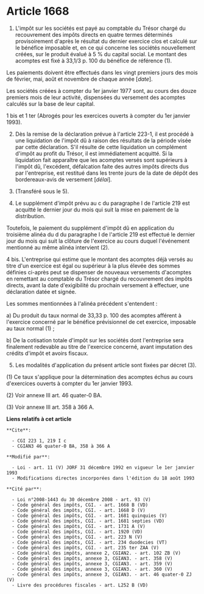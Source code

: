 # Article 1668

1. L'impôt sur les sociétés est payé au comptable du Trésor chargé du recouvrement des impôts directs en quatre termes
déterminés provisoirement d'après le résultat du dernier exercice clos et calculé sur le bénéfice imposable et, en ce qui
concerne les sociétés nouvellement créées, sur le produit évalué à 5 % du capital social. Le montant des acomptes est fixé à
33,1/3 p. 100 du bénéfice de référence (1).

Les paiements doivent être effectués dans les vingt premiers jours des mois de février, mai, août et novembre de chaque année
[*date*].

Les sociétés créées à compter du 1er janvier 1977 sont, au cours des douze premiers mois de leur activité, dispensées du
versement des acomptes calculés sur la base de leur capital.

1 bis et 1 ter (Abrogés pour les exercices ouverts à compter du 1er janvier 1993).

2. Dès la remise de la déclaration prévue à l'article 223-1, il est procédé à une liquidation de l'impôt dû à raison des
résultats de la période visée par cette déclaration. S'il résulte de cette liquidation un complément d'impôt au profit du
Trésor, il est immédiatement acquitté. Si la liquidation fait apparaître que les acomptes versés sont supérieurs à l'impôt
dû, l'excédent, défalcation faite des autres impôts directs dus par l'entreprise, est restitué dans les trente jours de la
date de dépôt des bordereaux-avis de versement [*délai*].

3. (Transféré sous le 5).

4. Le supplément d'impôt prévu au c du paragraphe I de l'article 219 est acquitté le dernier jour du mois qui suit la mise en
paiement de la distribution.

Toutefois, le paiement du supplément d'impôt dû en application du troisième alinéa du d du paragraphe I de l'article 219 est
effectué le dernier jour du mois qui suit la clôture de l'exercice au cours duquel l'événement mentionné au même alinéa
intervient (2).

4 bis. L'entreprise qui estime que le montant des acomptes déjà versés au titre d'un exercice est égal ou supérieur à la plus
élevée des sommes définies ci-après peut se dispenser de nouveaux versements d'acomptes en remettant au comptable du Trésor
chargé du recouvrement des impôts directs, avant la date d'exigibilité du prochain versement à effectuer, une déclaration
datée et signée.

Les sommes mentionnées à l'alinéa précédent s'entendent :

a) Du produit du taux normal de 33,33 p. 100 des acomptes afférent à l'exercice concerné par le bénéfice prévisionnel de cet
exercice, imposable au taux normal (1) ;

b) De la cotisation totale d'impôt sur les sociétés dont l'entreprise sera finalement redevable au titre de l'exercice
concerné, avant imputation des crédits d'impôt et avoirs fiscaux.

5. Les modalités d'application du présent article sont fixées par décret (3).

(1) Ce taux s'applique pour la détermination des acomptes échus au cours d'exercices ouverts à compter du 1er janvier 1993.

(2) Voir annexe III art. 46 quater-0 BA.

(3) Voir annexe III art. 358 à 366 A.

**Liens relatifs à cet article**

	**Cite**:

	  - CGI 223 1, 219 I c
	  - CGIAN3 46 quater-0 BA, 358 à 366 A

	**Modifié par**:

	  - Loi - art. 11 (V) JORF 31 décembre 1992 en vigueur le 1er janvier 1993
	  - Modifications directes incorporées dans l'édition du 18 août 1993

	**Cité par**:

	  - Loi n°2008-1443 du 30 décembre 2008 - art. 93 (V)
	  - Code général des impôts, CGI. - art. 1668 B (VD)
	  - Code général des impôts, CGI. - art. 1668 D (V)
	  - Code général des impôts, CGI. - art. 1681 quinquies (V)
	  - Code général des impôts, CGI. - art. 1681 septies (VD)
	  - Code général des impôts, CGI. - art. 1731 A (V)
	  - Code général des impôts, CGI. - art. 1920 (VD)
	  - Code général des impôts, CGI. - art. 223 N (V)
	  - Code général des impôts, CGI. - art. 234 duodecies (VT)
	  - Code général des impôts, CGI. - art. 235 ter ZAA (V)
	  - Code général des impôts, annexe 2, CGIAN2. - art. 102 ZB (V)
	  - Code général des impôts, annexe 3, CGIAN3. - art. 358 (V)
	  - Code général des impôts, annexe 3, CGIAN3. - art. 359 (V)
	  - Code général des impôts, annexe 3, CGIAN3. - art. 360 (V)
	  - Code général des impôts, annexe 3, CGIAN3. - art. 46 quater-0 ZJ (V)
	  - Livre des procédures fiscales - art. L252 B (VD)
